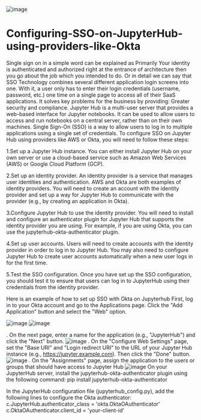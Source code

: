 ![image](https://user-images.githubusercontent.com/69443145/212464360-af80c10c-45c2-40ed-bd1c-b65923c992ab.png)


# Configuring-SSO-on-JupyterHub-using-providers-like-Okta
Single sign on in a simple word can be explained as Primarily Your identity is authenticated and authorized right at the entrance of architecture then you go about the job which you intended to do. Or in detail we can say that SSO Technology combines several different application login screens into one. With it, a user only has to enter their login credentials (username, password, etc.) one time on a single page to access all of their SaaS applications. It solves key problems for the business by providing: Greater security and compliance.
Jupyter Hub is a multi-user server that provides a web-based interface for Jupyter notebooks. It can be used to allow users to access and run notebooks on a central server, rather than on their own machines. Single Sign-On (SSO) is a way to allow users to log in to multiple applications using a single set of credentials.
To configure SSO on Jupyter Hub using providers like AWS or Okta, you will need to follow these steps:

1.Set up a Jupyter Hub instance. You can either install Jupyter Hub on your own server or use a cloud-based service such as Amazon Web Services (AWS) or Google Cloud Platform (GCP).

2.Set up an identity provider. An identity provider is a service that manages user identities and authentication. AWS and Okta are both examples of identity providers. You will need to create an account with the identity provider and set up a way for Jupyter Hub to communicate with the provider (e.g., by creating an application in Okta).

3.Configure Jupyter Hub to use the identity provider. You will need to install and configure an authenticator plugin for Jupyter Hub that supports the identity provider you are using. For example, if you are using Okta, you can use the jupyterhub-okta-authenticator plugin.

4.Set up user accounts. Users will need to create accounts with the identity provider in order to log in to Jupyter Hub. You may also need to configure Jupyter Hub to create user accounts automatically when a new user logs in for the first time.

5.Test the SSO configuration. Once you have set up the SSO configuration, you should test it to ensure that users can log in to JupyterHub using their credentials from the identity provider.

Here is an example of how to set up SSO with Okta on Jupyterhub
First, log in to your Okta account and go to the Applications page. Click the "Add Application" button and select the "Web" option.

![image](https://user-images.githubusercontent.com/69443145/212464455-574313d3-a512-4cb0-8baa-b665018c182f.png)
![image](https://user-images.githubusercontent.com/69443145/212464459-4a9917c9-ef58-4d3c-851f-55588ac359de.png)

 . On the next page, enter a name for the application (e.g., "JupyterHub") and click the "Next" button.
 ![image](https://user-images.githubusercontent.com/69443145/212464481-e92ca417-2ccf-410a-bb44-792ceb6a272d.png)
 . On the "Configure Web Settings" page, set the "Base URI" and "Login redirect URI" to the URL of your Jupyter Hub instance (e.g., https://jupyter.example.com). Then    click the "Done" button.
 ![image](https://user-images.githubusercontent.com/69443145/212464524-25cec98b-b62e-4a55-90ea-36d2efe2a5b6.png)
 .  On the "Assignments" page, assign the application to the users or groups that should have access to Jupyter Hub
 ![image](https://user-images.githubusercontent.com/69443145/212464543-cdd7a32e-2f14-4c19-a99c-51df21cf15f4.png)
 On your JupyterHub server, install the jupyterhub-okta-authenticator plugin using the following command:
           pip install jupyterhub-okta-authenticator

In the JupyterHub configuration file (jupyterhub_config.py), add the following lines to configure the Okta authenticator:
             c.JupyterHub.authenticator_class = 'okta.OktaOAuthenticator'
c.OktaOAuthenticator.client_id = 'your-client-id'



